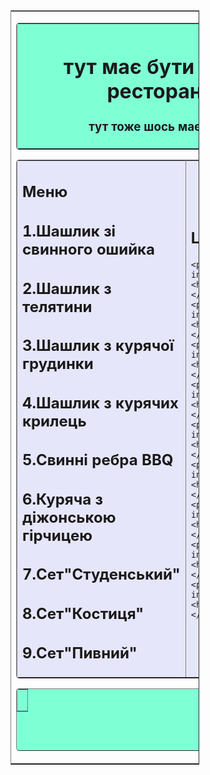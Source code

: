 <!DOCTYPE html>
<html lang="ru">
<head>
<meta charset="utf-8" />
<title>Меню нашого ресторану!</title>
</head>
<body>
<table
border="1"
align="center"
rules="rows"
style="width:60%;">
<tr>
<td>
<table
border="1"
background="images/168.png"
bgcolor="#7FFFD4"
cellpadding="10"
style="width:100%; border-radius:5px;">
<tr>
<th>
<h1>тут має бути назва ресторана</h1>
<h3>тут тоже шось має бути</h3>
</th>
</tr>
</table>
<table
border="1"
bgcolor="#e6e6fa"
cellpadding="10"
style="width:100%; border-radius:5px;">
<tr>
<td
rowspan="2"
style="width:80%">
<h2>Меню</h2>

<p style="text-indent:90px">
</p>

<p style="text-indent:20px"><h2>1.Шашлик зі свинного ошийка</h2>
</p>
<p style="text-indent:20px"><h2>2.Шашлик з телятини </h2></p>
<p style="text-indent:20px"><h2>3.Шашлик з курячої грудинки </h2></p>
<p style="text-indent:20px"><h2>4.Шашлик з курячих крилець</h2></p>
<p style="text-indent:20px"><h2>5.Свинні ребра BBQ</h2></p>
<p style="text-indent:20px"><h2>6.Куряча з діжонською гірчицею</h2></p>
<p style="text-indent:20px"><h2>7.Сет"Студенський"</h2></p>
<p style="text-indent:20px"><h2>8.Сет"Костиця"</h2></p>
<p style="text-indent:20px"><h2>9.Сет"Пивний"</h2></p>
</td>
</p>
<p>
<a href="">
</p>
<p>
<a href="">
</p>
</td>
</tr>
<tr>
<td>

<h2>Ціна</h2>
    
    <p style="text-indent:20px"><h2>100г/40грн</h2>
    </p>
    <p style="text-indent:20px"><h2>100г/55грн</h2>
    </p>
    <p style="text-indent:20px"><h2>100г/38грн</h2>
    </p>
    <p style="text-indent:20px"><h2>100г/27грн</h2>
    </p>
    <p style="text-indent:20px"><h2>100г/48грн</h2>
    </p>
    <p style="text-indent:20px"><h2>100г/33грн</h2>
    </p>
    <p style="text-indent:20px"><h2>1.5кг/285грн</h2>
    </p>
    <p style="text-indent:20px"><h2>1.4кг/420грн</h2>
    </p>
    <p style="text-indent:20px"><h2>1.5кг/450грн</h2>
    </p>



</td>
</tr>
</table>
<table
border="1"
bgcolor="#7FFFD4"
height="100"
cellpadding="10"
style="width:100%; border-radius:5px;">
<tr>
<th>

<h3></h3>

</th>
</tr>
</table>
</td>
</tr>
</table>
</body>
</html>
